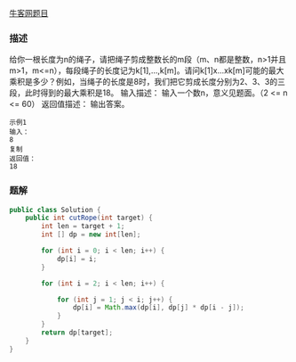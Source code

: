 [牛客网题目](https://www.nowcoder.com/practice/57d85990ba5b440ab888fc72b0751bf8?tpId=13&tqId=587690&ru=/ta/sql-quick-study&qru=/ta/sql-quick-study/question-ranking)
### 描述
给你一根长度为n的绳子，请把绳子剪成整数长的m段（m、n都是整数，n>1并且m>1，m<=n），每段绳子的长度记为k[1],...,k[m]。请问k[1]x...xk[m]可能的最大乘积是多少？例如，当绳子的长度是8时，我们把它剪成长度分别为2、3、3的三段，此时得到的最大乘积是18。
输入描述：
输入一个数n，意义见题面。（2 <= n <= 60）
返回值描述：
输出答案。
```
示例1
输入：
8
复制
返回值：
18
```

### 题解
```java
public class Solution {
    public int cutRope(int target) {
        int len = target + 1;
        int [] dp = new int[len];

        for (int i = 0; i < len; i++) {
            dp[i] = i;
        }

        for (int i = 2; i < len; i++) {

            for (int j = 1; j < i; j++) {
                dp[i] = Math.max(dp[i], dp[j] * dp[i - j]);
            }
        }
        return dp[target];
    }
}
```
